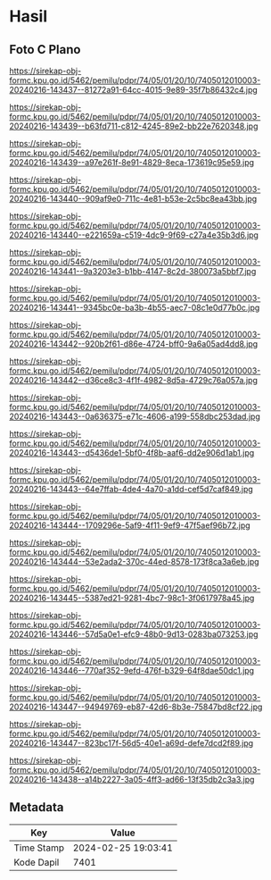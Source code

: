# Hasil

## Foto C Plano

https://sirekap-obj-formc.kpu.go.id/5462/pemilu/pdpr/74/05/01/20/10/7405012010003-20240216-143437--81272a91-64cc-4015-9e89-35f7b86432c4.jpg

https://sirekap-obj-formc.kpu.go.id/5462/pemilu/pdpr/74/05/01/20/10/7405012010003-20240216-143439--b63fd711-c812-4245-89e2-bb22e7620348.jpg

https://sirekap-obj-formc.kpu.go.id/5462/pemilu/pdpr/74/05/01/20/10/7405012010003-20240216-143439--a97e261f-8e91-4829-8eca-173619c95e59.jpg

https://sirekap-obj-formc.kpu.go.id/5462/pemilu/pdpr/74/05/01/20/10/7405012010003-20240216-143440--909af9e0-711c-4e81-b53e-2c5bc8ea43bb.jpg

https://sirekap-obj-formc.kpu.go.id/5462/pemilu/pdpr/74/05/01/20/10/7405012010003-20240216-143440--e221659a-c519-4dc9-9f69-c27a4e35b3d6.jpg

https://sirekap-obj-formc.kpu.go.id/5462/pemilu/pdpr/74/05/01/20/10/7405012010003-20240216-143441--9a3203e3-b1bb-4147-8c2d-380073a5bbf7.jpg

https://sirekap-obj-formc.kpu.go.id/5462/pemilu/pdpr/74/05/01/20/10/7405012010003-20240216-143441--9345bc0e-ba3b-4b55-aec7-08c1e0d77b0c.jpg

https://sirekap-obj-formc.kpu.go.id/5462/pemilu/pdpr/74/05/01/20/10/7405012010003-20240216-143442--920b2f61-d86e-4724-bff0-9a6a05ad4dd8.jpg

https://sirekap-obj-formc.kpu.go.id/5462/pemilu/pdpr/74/05/01/20/10/7405012010003-20240216-143442--d36ce8c3-4f1f-4982-8d5a-4729c76a057a.jpg

https://sirekap-obj-formc.kpu.go.id/5462/pemilu/pdpr/74/05/01/20/10/7405012010003-20240216-143443--0a636375-e71c-4606-a199-558dbc253dad.jpg

https://sirekap-obj-formc.kpu.go.id/5462/pemilu/pdpr/74/05/01/20/10/7405012010003-20240216-143443--d5436de1-5bf0-4f8b-aaf6-dd2e906d1ab1.jpg

https://sirekap-obj-formc.kpu.go.id/5462/pemilu/pdpr/74/05/01/20/10/7405012010003-20240216-143443--64e7ffab-4de4-4a70-a1dd-cef5d7caf849.jpg

https://sirekap-obj-formc.kpu.go.id/5462/pemilu/pdpr/74/05/01/20/10/7405012010003-20240216-143444--1709296e-5af9-4f11-9ef9-47f5aef96b72.jpg

https://sirekap-obj-formc.kpu.go.id/5462/pemilu/pdpr/74/05/01/20/10/7405012010003-20240216-143444--53e2ada2-370c-44ed-8578-173f8ca3a6eb.jpg

https://sirekap-obj-formc.kpu.go.id/5462/pemilu/pdpr/74/05/01/20/10/7405012010003-20240216-143445--5387ed21-9281-4bc7-98c1-3f0617978a45.jpg

https://sirekap-obj-formc.kpu.go.id/5462/pemilu/pdpr/74/05/01/20/10/7405012010003-20240216-143446--57d5a0e1-efc9-48b0-9d13-0283ba073253.jpg

https://sirekap-obj-formc.kpu.go.id/5462/pemilu/pdpr/74/05/01/20/10/7405012010003-20240216-143446--770af352-9efd-476f-b329-64f8dae50dc1.jpg

https://sirekap-obj-formc.kpu.go.id/5462/pemilu/pdpr/74/05/01/20/10/7405012010003-20240216-143447--94949769-eb87-42d6-8b3e-75847bd8cf22.jpg

https://sirekap-obj-formc.kpu.go.id/5462/pemilu/pdpr/74/05/01/20/10/7405012010003-20240216-143447--823bc17f-56d5-40e1-a69d-defe7dcd2f89.jpg

https://sirekap-obj-formc.kpu.go.id/5462/pemilu/pdpr/74/05/01/20/10/7405012010003-20240216-143438--a14b2227-3a05-4ff3-ad66-13f35db2c3a3.jpg


## Metadata

| Key        | Value               |
| ---------- | ------------------- |
| Time Stamp | 2024-02-25 19:03:41 |
| Kode Dapil | 7401                |



